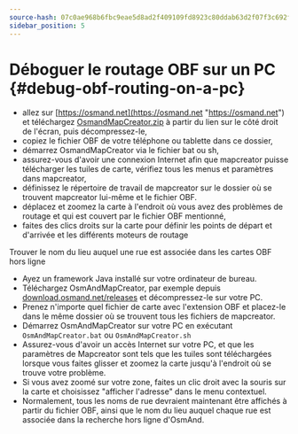 ```yaml
---
source-hash: 07c0ae968b6fbc9eae5d8ad2f409109fd8923c80ddab63d2f07f3c692f96ba59
sidebar_position: 5
---
```


# Déboguer le routage OBF sur un PC {#debug-obf-routing-on-a-pc}


- allez sur [https://osmand.net](https://osmand.net "https://osmand.net") et téléchargez [OsmandMapCreator.zip](http://download.osmand.net/latest-night-build/OsmAndMapCreator-main.zip "http://download.osmand.net/latest-night-build/OsmAndMapCreator-main.zip") à partir du lien sur le côté droit de l'écran, puis décompressez-le,
- copiez le fichier OBF de votre téléphone ou tablette dans ce dossier,
- démarrez OsmandMapCreator via le fichier bat ou sh,
- assurez-vous d'avoir une connexion Internet afin que mapcreator puisse télécharger les tuiles de carte, vérifiez tous les menus et paramètres dans mapcreator,
- définissez le répertoire de travail de mapcreator sur le dossier où se trouvent mapcreator lui-même et le fichier OBF.
- déplacez et zoomez la carte à l'endroit où vous avez des problèmes de routage et qui est couvert par le fichier OBF mentionné,
- faites des clics droits sur la carte pour définir les points de départ et d'arrivée et les différents moteurs de routage

Trouver le nom du lieu auquel une rue est associée dans les cartes OBF hors ligne
- Ayez un framework Java installé sur votre ordinateur de bureau.
- Téléchargez OsmAndMapCreator, par exemple depuis [download.osmand.net/releases](https://download.osmand.net/releases/) et décompressez-le sur votre PC.
- Prenez n'importe quel fichier de carte avec l'extension OBF et placez-le dans le même dossier où se trouvent tous les fichiers de mapcreator.
- Démarrez OsmAndMapCreator sur votre PC en exécutant `OsmAndMapCreator.bat` ou `OsmAndMapCreator.sh`
- Assurez-vous d'avoir un accès Internet sur votre PC, et que les paramètres de Mapcreator sont tels que les tuiles sont téléchargées lorsque vous faites glisser et zoomez la carte jusqu'à l'endroit où se trouve votre problème.
- Si vous avez zoomé sur votre zone, faites un clic droit avec la souris sur la carte et choisissez "afficher l'adresse" dans le menu contextuel.
- Normalement, tous les noms de rue devraient maintenant être affichés à partir du fichier OBF, ainsi que le nom du lieu auquel chaque rue est associée dans la recherche hors ligne d'OsmAnd.